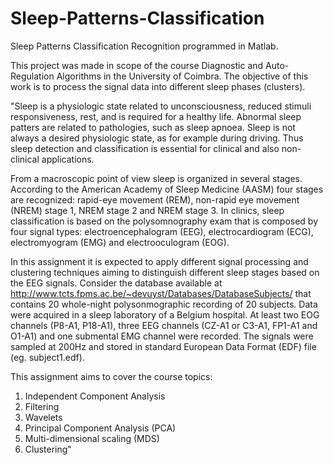 # Sleep-Patterns-Classification

Sleep Patterns Classification Recognition programmed in Matlab.

This project was made in scope of the course Diagnostic and Auto-Regulation Algorithms in the University of Coimbra. The objective of this work is to process the signal data into different sleep phases (clusters).

"Sleep is	a physiologic state related to unconsciousness, reduced stimuli responsiveness, rest, and is required for a healthy life. Abnormal sleep patters are related to pathologies, such as sleep apnoea. Sleep is not always a desired physiologic state, as for example during driving. Thus sleep detection and classification is essential for clinical and also non-clinical applications.

From a macroscopic point of view sleep is organized in several stages. According to the American Academy of Sleep Medicine (AASM) four stages are recognized: rapid-eye movement (REM), non-rapid eye movement (NREM) stage	1, NREM stage	2 and NREM stage 3. In clinics, sleep classification is based on the polysomnography exam that is composed by four signal types: electroencephalogram (EEG), electrocardiogram (ECG), electromyogram (EMG) and electrooculogram (EOG).

In this assignment it is expected to apply different signal processing and clustering techniques aiming	to distinguish different sleep stages based on the EEG signals. Consider the database available at http://www.tcts.fpms.ac.be/~devuyst/Databases/DatabaseSubjects/ that contains 20 whole-night polysonmographic recording of 20 subjects. Data were acquired	in a sleep laboratory	of a Belgium hospital. At least two EOG	channels (P8-A1, P18-A1), three EEG channels (CZ-A1 or C3-A1, FP1-A1 and O1-A1) and one	submental	EMG	channel	were recorded. The signals were sampled at 200Hz and stored in standard European Data Format (EDF) file (eg. subject1.edf).

This assignment aims to cover the course topics:
1. Independent Component Analysis
2. Filtering
3. Wavelets
4. Principal Component Analysis (PCA)
5. Multi-dimensional scaling (MDS)
6. Clustering"

